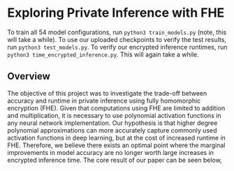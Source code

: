 # Exploring Private Inference with FHE

To train all 54 model configurations, run ```python3 train_models.py``` (note, this will take a while). 
To use our uploaded checkpoints to verify the test results, run ```python3 test_models.py```. 
To verify our encrypted inference runtimes, run ```python3 time_encrypted_inference.py```. This will again take a while.


## Overview 

The objective of this project was to investigate the trade-off between accuracy and runtime in private inference using fully homomorphic encryption (FHE). Given that computations using FHE are limited to addition and multiplication, it is necessary to use polynomial activation functions in any neural network implementation. Our hypothesis is that higher degree polynomial approximations can more accurately capture commonly used activation functions in deep learning, but at the cost of increased runtime in FHE. Therefore, we believe there exists an optimal point where the marginal improvements in model accuracy are no longer worth large increases in encrypted inference time. The core result of our paper can be seen below,


